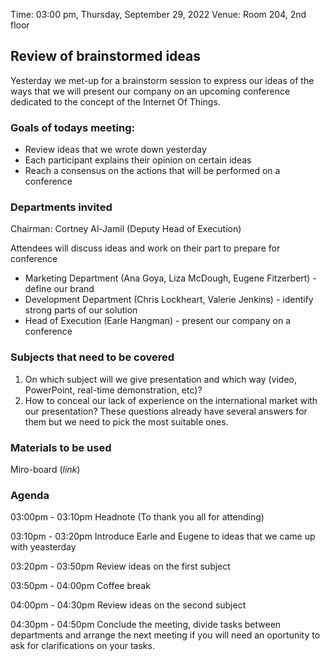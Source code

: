Time:  03:00 pm, Thursday, September 29, 2022
Venue: Room 204, 2nd floor
## Review of brainstormed ideas

Yesterday we met-up for a brainstorm session to express our ideas of the ways that we will present our company on an upcoming conference dedicated to the concept of the Internet Of Things.

### Goals of todays meeting:
- Review ideas that we wrote down yesterday
- Each participant explains their opinion on certain ideas
- Reach a consensus on the actions that will be performed on a conference

### Departments invited
Chairman: Cortney Al-Jamil (Deputy Head of Execution)

Attendees will discuss ideas and work on their part to prepare for conference
- Marketing Department (Ana Goya, Liza McDough, Eugene Fitzerbert) - define our brand
- Development Department (Chris Lockheart, Valerie Jenkins) - identify strong parts of our solution
- Head of Execution (Earle Hangman) - present our company on a conference

### Subjects that need to be covered
1) On which subject will we give presentation and which way (video, PowerPoint, real-time demonstration, etc)?
3) How to conceal our lack of experience on the international market with our presentation?
These questions already have several answers for them but we need to pick the most suitable ones.

### Materials to be used
Miro-board (*link*)

### Agenda
03:00pm - 03:10pm 
Headnote (To thank you all for attending)

03:10pm - 03:20pm 
Introduce Earle and Eugene to ideas that we came up with yeasterday

03:20pm - 03:50pm 
Review ideas on the first subject

03:50pm - 04:00pm 
Coffee break

04:00pm - 04:30pm 
Review ideas on the second subject

04:30pm - 04:50pm 
Conclude the meeting, divide tasks between departments and arrange the next meeting if you will need an oportunity to ask for clarifications on your tasks.